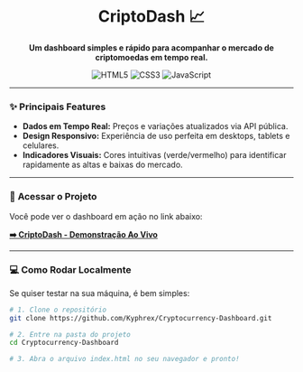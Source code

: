 <div align="center">

# CriptoDash 📈

**Um dashboard simples e rápido para acompanhar o mercado de criptomoedas em tempo real.**

<p>
  <img src="https://img.shields.io/badge/HTML5-E34F26?style=for-the-badge&logo=html5&logoColor=white" alt="HTML5">
  <img src="https://img.shields.io/badge/CSS3-1572B6?style=for-the-badge&logo=css3&logoColor=white" alt="CSS3">
  <img src="https://img.shields.io/badge/JavaScript-F7DF1E?style=for-the-badge&logo=javascript&logoColor=black" alt="JavaScript">
</p>

</div>

---

### ✨ **Principais Features**

* **Dados em Tempo Real:** Preços e variações atualizados via API pública.
* **Design Responsivo:** Experiência de uso perfeita em desktops, tablets e celulares.
* **Indicadores Visuais:** Cores intuitivas (verde/vermelho) para identificar rapidamente as altas e baixas do mercado.

---

### 🚀 **Acessar o Projeto**

Você pode ver o dashboard em ação no link abaixo:

**[➡️ CriptoDash - Demonstração Ao Vivo](https://kyphrex.pages.dev/portfolio/1)**

---

### 💻 **Como Rodar Localmente**

Se quiser testar na sua máquina, é bem simples:

```bash
# 1. Clone o repositório
git clone https://github.com/Kyphrex/Cryptocurrency-Dashboard.git

# 2. Entre na pasta do projeto
cd Cryptocurrency-Dashboard

# 3. Abra o arquivo index.html no seu navegador e pronto!
